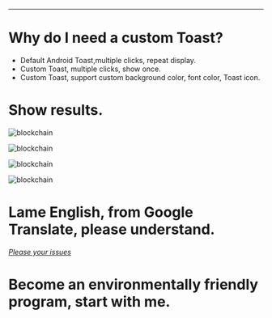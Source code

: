 

---
# Why do I need a custom Toast?
- Default Android Toast,multiple clicks, repeat display.
- Custom Toast, multiple clicks, show once.
- Custom Toast, support custom background color, font color, Toast icon.

# Show results.
![blockchain](https://github.com/Jboob/JToast/blob/master/images/default_toast.gif,"default_toast")

![blockchain](https://github.com/Jboob/JToast/blob/master/images/system_toast.gif,"system_toast")

![blockchain](https://github.com/Jboob/JToast/blob/master/images/custom_system_toast.gif,"custom_system_toast")

![blockchain](https://github.com/Jboob/JToast/blob/master/images/custom_toast.gif,"custom_toast")


# Lame English, from Google Translate, please understand.

 [ *Please your issues* ](https://github.com/Jboob/JToast/issues)

# Become an environmentally friendly program, start with me.
